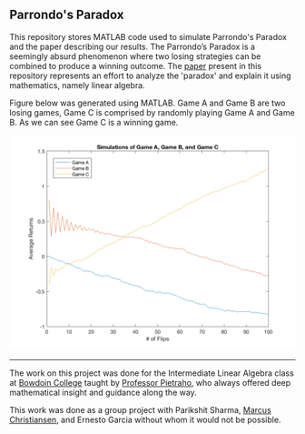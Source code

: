 ## Parrondo's Paradox
This repository stores MATLAB code used to simulate Parrondo's Paradox and the paper describing our results. The Parrondo’s Paradox is a seemingly absurd phenomenon where two losing strategies can be combined to produce a winning outcome. 
The [paper](https://github.com/kmushegi/Parrondos-Paradox/blob/master/parrondos-games.pdf) present in this repository represents 
an effort to analyze the 'paradox' and explain it using mathematics, namely linear algebra.

Figure below was generated using MATLAB. Game A and Game B are two losing games, Game C is comprised by randomly playing Game A and Game B.
As we can see Game C is a winning game.

![alt text](https://github.com/kmushegi/Parrondos-Paradox/blob/master/figures/all_simulations.png?raw=true "Parrondo's Paradox")

---
The work on this project was done for the Intermediate Linear Algebra class at [Bowdoin College](https://bowdoin.edu) taught by 
[Professor Pietraho](http://www.bowdoin.edu/~tpietrah/), who always offered deep mathematical insight and guidance along the way.

This work was done as a group project with Parikshit Sharma, [Marcus Christiansen](https://github.com/MarcusEFC), 
and Ernesto Garcia without whom it would not be possible.


